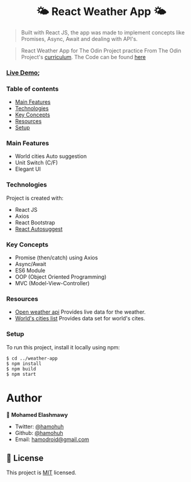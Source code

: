 <h1 align="center">  🌤 React Weather App 🌤 </h1>

> Built with React JS, the app was made to implement concepts like Promises, Async, Await and dealing with API's.

> React Weather App for The Odin Project practice
> From The Odin Project's [curriculum](https://www.theodinproject.com/courses/javascript/lessons/weather-app). 
> The Code can be found [here](https://github.com/hamohuh/weather-app/tree/master)

###  [Live Demo](https://hamohuh.github.io/weather-app/);

### Table of contents
* [Main Features](#main-features)
* [Technologies](#technologies)
* [Key Concepts](#key-concepts)
* [Resources](#resources)
* [Setup](#setup)


### Main Features
* World cities Auto suggestion
* Unit Switch (C/F)
* Elegant UI

### Technologies
Project is created with:
* React JS
* Axios
* React Bootstrap
* [React Autosuggest](https://github.com/moroshko/react-autosuggest)

### Key Concepts 
* Promise (then/catch) using Axios
* Async/Await
* ES6 Module
* OOP (Object Oriented Programming)
* MVC (Model-View-Controller)

### Resources
* [Open weather api](https://openweathermap.org/api) Provides live data for the weather.
* [World's cities list](https://datahub.io/core/world-cities) Provides data set for world's cites.

### Setup
To run this project, install it locally using npm:

```
$ cd ../weather-app
$ npm install
$ npm build
$ npm start
```

# Author

👤 **Mohamed Elashmawy**

* Twitter: [@hamohuh](https://twitter.com/hamohuh)
* Github: [@hamohuh](https://github.com/hamohuh)
* Email: [hamodroid@gmail.com](mailto:hamodroid@gmail.com)

## 📝 License
This project is [MIT](./LICENSE) licensed.

